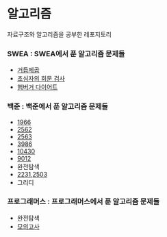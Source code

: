 # 알고리즘
자료구조와 알고리즘을 공부한 레포지토리
### SWEA : SWEA에서 푼 알고리즘 문제들
- [거듭제곱](/SWEA/거듭제곱.py)
- [초심자의 회문 검사](/SWEA/초심자의%20회문%20검사.py)
- [햄버거 다이어트](/SWEA/햄버거%20다이어트.py)
### 백준 : 백준에서 푼 알고리즘 문제들
- [1966](/백준/1966(프린터큐).py)
- [2562](/백준/2562.py)
- [2563](/백준/2563.py)
- [3986](/백준/3986(좋은%20단어).py)
- [10430](/백준/10430.py)
- [9012](/백준/괄호(9012).py)
- 완전탐색
- [2231](/백준/2231(분해합).py),[2503](/백준/2503_0313.py)
- 그리디

### 프로그래머스 : 프로그래머스에서 푼 알고리즘 문제들
- 완전탐색
- [모의고사](/프로그래머스/모의고사.py)